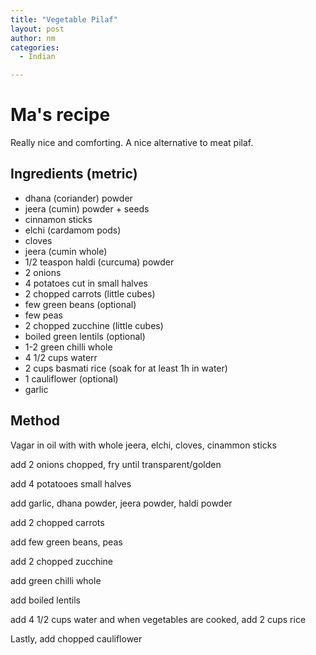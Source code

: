 ```yaml
---
title: "Vegetable Pilaf"
layout: post
author: nm
categories:
  - Indian

---
```

# Ma's recipe

Really nice and comforting. A nice alternative to meat pilaf. 

## Ingredients (metric)

- dhana (coriander)  powder 
- jeera (cumin) powder + seeds 
- cinnamon sticks
- elchi (cardamom pods)
- cloves
- jeera (cumin whole)
- 1/2 teaspon haldi (curcuma) powder
- 2 onions 
- 4 potatoes cut in small halves
- 2 chopped carrots (little cubes)
- few green beans (optional)
- few peas 
- 2 chopped zucchine (little cubes)
- boiled green lentils (optional)
- 1-2 green chilli whole 
- 4 1/2 cups waterr 
- 2 cups basmati rice (soak for at least 1h in water)
- 1 cauliflower (optional)
- garlic 


## Method

Vagar in oil with with whole jeera, elchi, cloves, cinammon sticks

add 2 onions chopped, fry until transparent/golden

add 4 potatooes small halves

add garlic, dhana powder, jeera powder, haldi powder 

add 2 chopped carrots

add few green beans, peas 

add 2 chopped zucchine 

add green chilli whole 

add boiled lentils 

add 4 1/2 cups water and when vegetables are cooked, add 2 cups rice 

Lastly, add chopped cauliflower 
